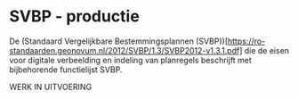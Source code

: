 # SVBP - productie


De (Standaard Vergelijkbare Bestemmingsplannen (SVBP))[https://ro-standaarden.geonovum.nl/2012/SVBP/1.3/SVBP2012-v1.3.1.pdf] die de eisen voor digitale verbeelding en indeling van planregels beschrijft met bijbehorende functielijst SVBP.

WERK IN UITVOERING